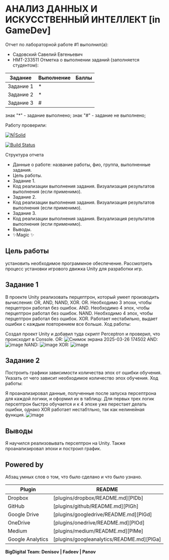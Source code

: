 # АНАЛИЗ ДАННЫХ И ИСКУССТВЕННЫЙ ИНТЕЛЛЕКТ [in GameDev]
Отчет по лабораторной работе #1 выполнил(а):
- Садовский Савелий Евгеньевич
- НМТ-233511
Отметка о выполнении заданий (заполняется студентом):

| Задание | Выполнение | Баллы |
| ------ | ------ | ------ |
| Задание 1 | * |  |
| Задание 2 | * |  |
| Задание 3 | # |  |

знак "*" - задание выполнено; знак "#" - задание не выполнено;

Работу проверили:

[![N|Solid](https://cldup.com/dTxpPi9lDf.thumb.png)](https://nodesource.com/products/nsolid)

[![Build Status](https://travis-ci.org/joemccann/dillinger.svg?branch=master)](https://travis-ci.org/joemccann/dillinger)

Структура отчета

- Данные о работе: название работы, фио, группа, выполненные задания.
- Цель работы.
- Задание 1.
- Код реализации выполнения задания. Визуализация результатов выполнения (если применимо).
- Задание 2.
- Код реализации выполнения задания. Визуализация результатов выполнения (если применимо).
- Задание 3.
- Код реализации выполнения задания. Визуализация результатов выполнения (если применимо).
- Выводы.
- ✨Magic ✨

## Цель работы
установить необходимое программное обеспечение. Рассмотреть процесс установки игрового движка Unity для разработки игр.

## Задание 1

В проекте Unity реализовать перцептрон, который умеет производить вычисления: OR, AND, NAND, XOR.
OR. Необходимо 3 эпохи, чтобы перцептрон работал без ошибок.
AND. Необходимо 4 эпох, чтобы перцептрон работал без ошибок.
NAND. Необходимо 4 эпох, чтобы перцептрон работал без ошибок.
XOR. Работает нестабильно, выдает ошибки с каждым повторением все больше.
Ход работы:

Создал проект Unity и добавил туда скрипт Perceptron и проверил, что происходит в Console. 
OR: ![Снимок экрана 2025-03-26 174502](https://github.com/user-attachments/assets/65dab851-0f29-4166-bfbc-ccca2324862d)
AND: ![image](https://github.com/user-attachments/assets/9fd4c5ff-1b9c-423a-b66d-0d046f563689)
NAND: ![image](https://github.com/user-attachments/assets/18178abe-c421-4f89-a52c-029b84ec8386)
XOR: ![image](https://github.com/user-attachments/assets/47f76502-0c77-44b6-84ae-243c80adc6ba)

## Задание 2
Построить графики зависимости количества эпох от ошибки обучения. Указать от чего зависит необходимое количество эпох обучения.
Ход работы:

Я проанализировал данные, полученные после запуска персептрона для каждой логики, и оформил их в таблицу.
Для первых трех логик персептрон быстро обучается и к 4 эпохе уже перестает делать ошибки, однако XOR работает нестабтльно, так как нелинейная функция.
![image](https://github.com/user-attachments/assets/ad962409-2c80-416f-bdf7-24f04a944a40)

## Выводы

Я научился реализовывать персептрон на Unity. Также проанализировал эпохи и построил график.

## Powered by

Абзац умных слов о том, что было сделано и что было узнано.

| Plugin | README |
| ------ | ------ |
| Dropbox | [plugins/dropbox/README.md][PlDb] |
| GitHub | [plugins/github/README.md][PlGh] |
| Google Drive | [plugins/googledrive/README.md][PlGd] |
| OneDrive | [plugins/onedrive/README.md][PlOd] |
| Medium | [plugins/medium/README.md][PlMe] |
| Google Analytics | [plugins/googleanalytics/README.md][PlGa] |

**BigDigital Team: Denisov | Fadeev | Panov**
